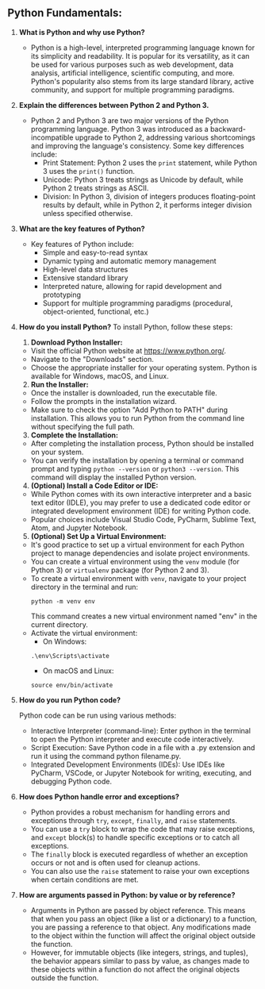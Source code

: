 ## Python Fundamentals:

1. **What is Python and why use Python?**
   - Python is a high-level, interpreted programming language known for its simplicity and readability. It is popular for its versatility, as it can be used for various purposes such as web development, data analysis, artificial intelligence, scientific computing, and more. Python's popularity also stems from its large standard library, active community, and support for multiple programming paradigms.

2. **Explain the differences between Python 2 and Python 3.**
   - Python 2 and Python 3 are two major versions of the Python programming language. Python 3 was introduced as a backward-incompatible upgrade to Python 2, addressing various shortcomings and improving the language's consistency. Some key differences include:
     - Print Statement: Python 2 uses the `print` statement, while Python 3 uses the `print()` function.
     - Unicode: Python 3 treats strings as Unicode by default, while Python 2 treats strings as ASCII.
     - Division: In Python 3, division of integers produces floating-point results by default, while in Python 2, it performs integer division unless specified otherwise.

3. **What are the key features of Python?**
   - Key features of Python include:
     - Simple and easy-to-read syntax
     - Dynamic typing and automatic memory management
     - High-level data structures
     - Extensive standard library
     - Interpreted nature, allowing for rapid development and prototyping
     - Support for multiple programming paradigms (procedural, object-oriented, functional, etc.)

4. **How do you install Python?**
    To install Python, follow these steps:

    1. **Download Python Installer:**
    - Visit the official Python website at https://www.python.org/.
    - Navigate to the "Downloads" section.
    - Choose the appropriate installer for your operating system. Python is available for Windows, macOS, and Linux.

    2. **Run the Installer:**
    - Once the installer is downloaded, run the executable file.
    - Follow the prompts in the installation wizard.
    - Make sure to check the option "Add Python to PATH" during installation. This allows you to run Python from the command line without specifying the full path.

    3. **Complete the Installation:**
    - After completing the installation process, Python should be installed on your system.
    - You can verify the installation by opening a terminal or command prompt and typing `python --version` or `python3 --version`. This command will display the installed Python version.

    4. **(Optional) Install a Code Editor or IDE:**
    - While Python comes with its own interactive interpreter and a basic text editor (IDLE), you may prefer to use a dedicated code editor or integrated development environment (IDE) for writing Python code.
    - Popular choices include Visual Studio Code, PyCharm, Sublime Text, Atom, and Jupyter Notebook.

    5. **(Optional) Set Up a Virtual Environment:**
    - It's good practice to set up a virtual environment for each Python project to manage dependencies and isolate project environments.
    - You can create a virtual environment using the `venv` module (for Python 3) or `virtualenv` package (for Python 2 and 3).
    - To create a virtual environment with `venv`, navigate to your project directory in the terminal and run:
        ```
        python -m venv env
        ```
        This command creates a new virtual environment named "env" in the current directory.
    - Activate the virtual environment:
        - On Windows:
        ```
        .\env\Scripts\activate
        ```
        - On macOS and Linux:
        ```
        source env/bin/activate
        ```
5. **How do you run Python code?**

   Python code can be run using various methods:

   * Interactive Interpreter (command-line): Enter python in the terminal to open the Python interpreter and execute code interactively.
   * Script Execution: Save Python code in a file with a .py extension and run it using the command python filename.py.
   * Integrated Development Environments (IDEs): Use IDEs like PyCharm, VSCode, or Jupyter Notebook for writing, executing, and debugging Python code.






4. **How does Python handle error and exceptions?**
   - Python provides a robust mechanism for handling errors and exceptions through `try`, `except`, `finally`, and `raise` statements. 
   - You can use a `try` block to wrap the code that may raise exceptions, and `except` block(s) to handle specific exceptions or to catch all exceptions.
   - The `finally` block is executed regardless of whether an exception occurs or not and is often used for cleanup actions.
   - You can also use the `raise` statement to raise your own exceptions when certain conditions are met.

5. **How are arguments passed in Python: by value or by reference?**
   - Arguments in Python are passed by object reference. This means that when you pass an object (like a list or a dictionary) to a function, you are passing a reference to that object. Any modifications made to the object within the function will affect the original object outside the function.
   - However, for immutable objects (like integers, strings, and tuples), the behavior appears similar to pass by value, as changes made to these objects within a function do not affect the original objects outside the function.
